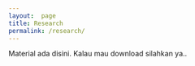 ```yaml
---
layout:  page
title: Research
permalink: /research/
---
```


Material ada disini. 
Kalau mau download silahkan ya..



 